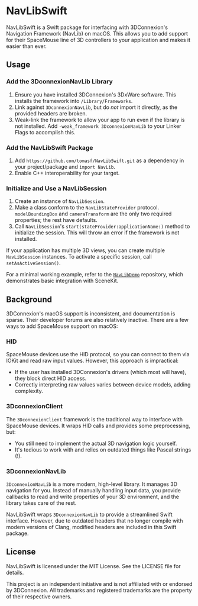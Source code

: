 # NavLibSwift

NavLibSwift is a Swift package for interfacing with 3DConnexion's Navigation Framework (NavLib) on macOS. This allows you to add support for their SpaceMouse line of 3D controllers to your application and makes it easier than ever.

## Usage

### Add the 3DconnexionNavLib Library

1. Ensure you have installed 3DConnexion's 3DxWare software. This installs the framework into `/Library/Frameworks`.
2. Link against `3DconnexionNavLib`, but do *not* import it directly, as the provided headers are broken.
3. Weak-link the framework to allow your app to run even if the library is not installed. Add `-weak_framework 3DconnexionNavLib` to your Linker Flags to accomplish this.

### Add the NavLibSwift Package

1. Add `https://github.com/tomasf/NavLibSwift.git` as a dependency in your project/package and `import NavLib`.
2. Enable C++ interoperability for your target.

### Initialize and Use a NavLibSession

1. Create an instance of `NavLibSession`.
2. Make a class conform to the `NavLibStateProvider` protocol. `modelBoundingBox` and `cameraTransform` are the only two required properties; the rest have defaults.
3. Call `NavLibSession`'s `start(stateProvider:applicationName:)` method to initialize the session. This will throw an error if the framework is not installed.

If your application has multiple 3D views, you can create multiple `NavLibSession` instances. To activate a specific session, call `setAsActiveSession()`.

For a minimal working example, refer to the [`NavLibDemo`](https://github.com/tomasf/NavLibDemo) repository, which demonstrates basic integration with SceneKit.

## Background

3DConnexion's macOS support is inconsistent, and documentation is sparse. Their developer forums are also relatively inactive. There are a few ways to add SpaceMouse support on macOS:

### HID

SpaceMouse devices use the HID protocol, so you can connect to them via IOKit and read raw input values. However, this approach is impractical:
- If the user has installed 3DConnexion's drivers (which most will have), they block direct HID access.
- Correctly interpreting raw values varies between device models, adding complexity.

### 3DconnexionClient

The `3DconnexionClient` framework is the traditional way to interface with SpaceMouse devices. It wraps HID calls and provides some preprocessing, but:
- You still need to implement the actual 3D navigation logic yourself.
- It's tedious to work with and relies on outdated things like Pascal strings (!).

### 3DconnexionNavLib

`3DconnexionNavLib` is a more modern, high-level library. It manages 3D navigation for you. Instead of manually handling input data, you provide callbacks to read and write properties of your 3D environment, and the library takes care of the rest.

NavLibSwift wraps `3DconnexionNavLib` to provide a streamlined Swift interface. However, due to outdated headers that no longer compile with modern versions of Clang, modified headers are included in this Swift package.

## License

NavLibSwift is licensed under the MIT License. See the LICENSE file for details.

This project is an independent initiative and is not affiliated with or endorsed by 3DConnexion. All trademarks and registered trademarks are the property of their respective owners.
